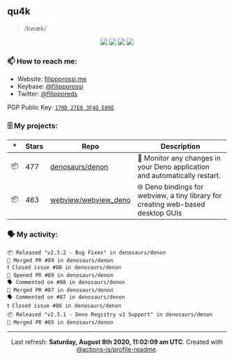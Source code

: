 ## qu4k

> /kwæk/

<p align="center">
  <img src="https://img.shields.io/badge/last%20major%20release-aug.%202000-important" />
  <img src="https://img.shields.io/badge/unminified%20size-6%20feet%206%20inches-informational" />
  <img src="https://img.shields.io/badge/vulnerabilities-high-critical" />
  <img src="https://img.shields.io/badge/code%20quality-A%20for%20effort-success" />
</p>

### 📫 How to reach me:

- Website: [filipporossi.me](https://filipporossi.me/)
- Keybase: [@filipporossi](https://keybase.io/filipporossi)
- Twitter: [@filipporeds](https://keybase.io/filipporeds)

PGP Public Key: [`170D 27E0 3F4D E09E`](https://keybase.io/filipporossi/pgp_keys.asc)

### 🗄 My projects:

|*|Stars|Repo|Description|
|---|---|---|---|
| 📦 | 477 | [denosaurs/denon](https://github.com/denosaurs/denon) | 👀 Monitor any changes in your Deno application and automatically restart. |
| 📦 | 463 | [webview/webview_deno](https://github.com/webview/webview_deno) | 🌐 Deno bindings for webview, a tiny library for creating web-based desktop GUIs |

### 🗣 My activity:

```
📦 Released "v2.3.2 - Bug Fixes" in denosaurs/denon
🎉 Merged PR #89 in denosaurs/denon
❗️ Closed issue #88 in denosaurs/denon
💪 Opened PR #89 in denosaurs/denon
🗣 Commented on #88 in denosaurs/denon
🎉 Merged PR #87 in denosaurs/denon
🗣 Commented on #87 in denosaurs/denon
❗️ Closed issue #86 in denosaurs/denon
📦 Released "v2.3.1 - Deno Registry v2 Support" in denosaurs/denon
🎉 Merged PR #85 in denosaurs/denon
```

------------
<p align="center">Last refresh: <b>Saturday, August 8th 2020, 11:02:09 am UTC</b>. Created with <a href=https://github.com/marketplace/actions/profile-readme>@actions-js/profile-readme</a>.</p>
